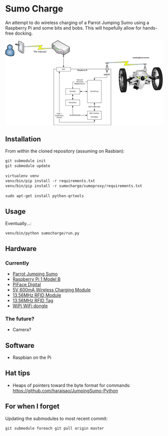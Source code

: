# Sumo Charge

An attempt to do wireless charging of a Parrot Jumping Sumo using a Raspberry
Pi and some bits and bobs. This will hopefully allow for hands-free docking.

![System design](/img/system.png?raw=true)

## Installation

From within the cloned repository (assuming on Rasbian):

    git submodule init
    git submodule update

    virtualenv venv
    venv/bin/pip install -r requirements.txt
    venv/bin/pip install -r sumocharge/sumoproxy/requirements.txt

    sudo apt-get install python-qrtools

## Usage

Eventually...:

    venv/bin/python sumocharge/run.py

## Hardware

### Currently

 * [Parrot Jumping Sumo](http://www.parrot.com/au/products/jumping-sumo/)
 * [Raspberry Pi 1 Model B](https://www.raspberrypi.org/products/model-b/)
 * [PiFace Digital](http://www.piface.org.uk/products/piface_digital/)
 * [5V 600mA Wireless Charging Module](http://littlebirdelectronics.com.au/products/wireless-charging-module-1)
 * [13.56MHz RFID Module](http://littlebirdelectronics.com.au/products/13-56mhz-rfid-module-ios-iec-14443-type-a)
 * [13.56MHz RFID Tag](http://littlebirdelectronics.com.au/products/m1-rfid-tag-13-56mhz)
 * [WiPi WiFi dongle](http://raspberry.piaustralia.com.au/collections/wifi/products/wipi-dongle-wifi)

### The future?

 * Camera?

## Software

 * Raspbian on the Pi

## Hat tips

 * Heaps of pointers toward the byte format for commands: https://github.com/haraisao/JumpingSumo-Python

## For when I forget

Updating the submodules to most recent commit:

    git submodule foreach git pull origin master
